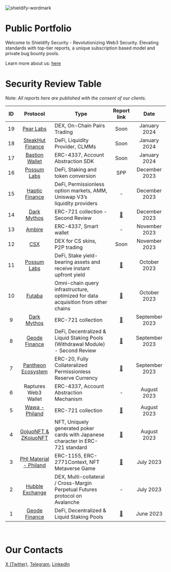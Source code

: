![shieldify-wordmark](https://github.com/shieldify-security/audits-portfolio/assets/133656516/45649c92-117b-49d9-bfaa-2d75bbc87cc6)

# Public Portfolio

Welcome to Shieldify Security - Revolutionizing Web3 Security. Elevating standards with top-tier reports, a unique subscription based model and private bug bounty pools.

Learn more about us: [here](https://shieldify.org/)

# Security Review Table

Note: _All reports here are published with the consent of our clients._

| ID  |                               Protocol                                | Type                                                                              |                     Report link                      |      Date      |
| :-: | :-------------------------------------------------------------------: | --------------------------------------------------------------------------------- | :--------------------------------------------------: | :------------: |
| 19  |                 [Pear Labs](https://www.pear.garden/)                 | DEX, On-Chain Pairs Trading                                                       |                         Soon                         |  January 2024  |
| 18  |           [SteakHut Finance](https://www.steakhut.finance/)           | DeFi, Liquidity Provider, CLMMs                                                   |                         Soon                         |  January 2024  |
| 17  |              [Bastion Wallet](https://bastionwallet.io/)              | ERC-4337, Account Abstraction SDK                                                 |                         Soon                         |  January 2024  |
| 16  |               [Possum Labs](https://www.possumlabs.io/)               | DeFi, Staking and token conversion                                                |                         SPP                          | December 2023  |
| 15  |               [Haptic Finance](https://haptic.finance/)               | DeFi, Permissionless option markets, AMM, Uniswap V3’s liquidity providers        |                          -                           | December 2023  |
| 14  |                [Dark Mythos](https://dark-mythos.com/)                | ERC-721 collection - Second Review                                                | [📄](reports/DarkMythos-Second-Security-Review.pdf)  | December 2023  |
| 13  |                   [Ambire](https://www.ambire.com/)                   | ERC-4337, Smart wallet                                                            |                          -                           | November 2023  |
| 12  |                     [CSX](https://stage.csx.gg/)                      | DEX for CS skins, P2P trading                                                     |                         Soon                         | November 2023  |
| 11  |               [Possum Labs](https://www.possumlabs.io/)               | DeFi, Stake yield-bearing assets and receive instant upfront yield                |     [📄](reports/PossumLabs-Security-Review.pdf)     |  October 2023  |
| 10  |                     [Futaba](https://futaba.dev/)                     | Omni-chain query infrastructure, optimized for data acquisition from other chains |       [📄](reports/Futaba-Security-Review.pdf)       |  October 2023  |
|  9  |                [Dark Mythos](https://dark-mythos.com/)                | ERC-721 collection                                                                |     [📄](reports/DarkMythos-Security-Review.pdf)     | September 2023 |
|  8  |                [Geode Finance](https://www.geode.fi/)                 | DeFi, Decentralized & Liquid Staking Pools (Withdrawal Module) - Second Review    |  [📄](reports/GeodeFinance-WM-Security-Review.pdf)   | September 2023 |
|  7  | [Pantheon Ecosystem](https://pantheon-ecosystem.gitbook.io/pantheon/) | ERC-20, Fully Collateralized Permissionless Reserve Currency                      | [📄](reports/PantheonEcosystem-Security-Review.pdf)  | September 2023 |
|  6  |                         Raptures Web3 Wallet                          | ERC-4337, Account Abstraction Mechanism                                           |                          -                           |  August 2023   |
|  5  |              [Wawa - Philand](https://wawa.philand.xyz/)              | ERC-721 collection                                                                |        [📄](reports/Wawa-Security-Review.pdf)        |  August 2023   |
|  4  |             [GojuoNFT & ZKojuoNFT](https://gojuonft.io/)              | NFT, Uniquely generated poker cards with Japanese character in ERC-721 standard   | [📄](reports/GojuoNFT-ZKojuoNFT-Security-Review.pdf) |  August 2023   |
|  3  |            [PHI Material - Philand](https://philand.xyz/)             | ERC-1155, ERC-2771Context, NFT Metaverse Game                                     |    [📄](reports/PHIMaterial-Security-Review.pdf)     |   July 2023    |
|  2  |              [Hubble Exchange](https://hubble.exchange/)              | DEX, Multi-collateral / Cross-Margin Perpetual Futures protocol on Avalanche      |                          -                           |   July 2023    |
|  1  |                [Geode Finance](https://www.geode.fi/)                 | DeFi, Decentralized & Liquid Staking Pools                                        |    [📄](reports/GeodeFinance-Security-Review.pdf)    |   June 2023    |

<br>

# Our Contacts

[X (Twitter)](https://twitter.com/ShieldifySec),
[Telegram](https://telegram.me/researcherShieldify),
[LinkedIn](https://www.linkedin.com/company/shieldify-security/)
